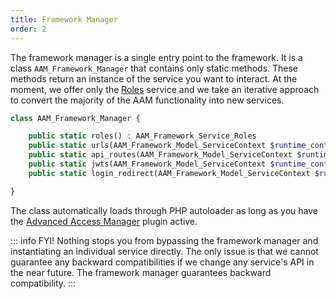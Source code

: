 ```yaml
---
title: Framework Manager
order: 2
---
```


The framework manager is a single entry point to the framework. It is a  class `AAM_Framework_Manager` that contains only static methods. These methods return an instance of the service you want to interact. At the moment, we offer only the [Roles](/advanced/api/service/roles) service and we take an iterative approach to convert the majority of the AAM functionality into new services.

```php
class AAM_Framework_Manager {

    public static roles() : AAM_Framework_Service_Roles
    public static urls(AAM_Framework_Model_ServiceContext $runtime_context = null) : AAM_Framework_Service_Urls
    public static api_routes(AAM_Framework_Model_ServiceContext $runtime_context = null) : AAM_Framework_Service_ApiRoutes
    public static jwts(AAM_Framework_Model_ServiceContext $runtime_context = null) : AAM_Framework_Service_Jwts
    public static login_redirect(AAM_Framework_Model_ServiceContext $runtime_context = null) : AAM_Framework_Service_LoginRedirect

}
```

The class automatically loads through PHP autoloader as long as you have the [Advanced Access Manager](/plugin/advanced-access-manager/) plugin active.

::: info FYI!
Nothing stops you from bypassing the framework manager and instantiating an individual service directly. The only issue is that we cannot guarantee any backward compatibilities if we change any service's API in the near future. The framework manager guarantees backward compatibility.
:::